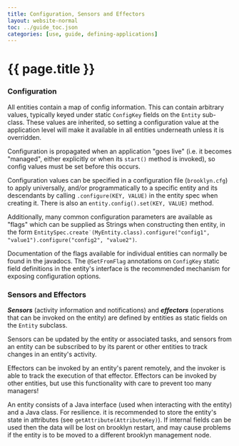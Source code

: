 ```yaml
---
title: Configuration, Sensors and Effectors
layout: website-normal
toc: ../guide_toc.json
categories: [use, guide, defining-applications]
---
```

# {{ page.title }}

### Configuration

All entities contain a map of config information. This can contain arbitrary values, typically keyed under static `ConfigKey` fields on the `Entity` sub-class. These values are inherited, so setting a configuration value at the
application level will make it available in all entities underneath unless it is overridden.

Configuration is propagated when an application "goes live" (i.e. it becomes "managed", either explicitly or when its `start()` method is invoked), so config values must be set before this occurs. 

Configuration values can be specified in a configuration file (`brooklyn.cfg`)
to apply universally, and/or programmatically to a specific entity and its descendants 
by calling `.configure(KEY, VALUE)` in the entity spec when creating it.
There is also an `entity.config().set(KEY, VALUE)` method.

Additionally, many common configuration parameters are available as "flags" which can be supplied as Strings when constructing
then entity, in the form
`EntitySpec.create˙(MyEntity.class).configure("config1", "value1").configure("config2", "value2")`. 

Documentation of the flags available for individual entities can normally be found in the javadocs. 
The `@SetFromFlag` annotations on `ConfigKey` static field definitions
in the entity's interface is the recommended mechanism for exposing configuration options.


### Sensors and Effectors

***Sensors*** (activity information and notifications) and ***effectors*** (operations that can be invoked on the entity) are defined by entities as static fields on the `Entity` subclass.

Sensors can be updated by the entity or associated tasks, and sensors from an entity can be subscribed to by its parent or other entities to track changes in an entity's activity.

Effectors can be invoked by an entity's parent remotely, and the invoker is able to track the execution of that effector. Effectors can be invoked by other entities, but use this functionality with care to prevent too many managers!

An entity consists of a Java interface (used when interacting with the entity) and a Java class. For resilience. it is recommended to store 
the entity's state in attributes (see `getAttribute(AttributeKey)`). If internal fields can be used then the data will be lost on brooklyn
restart, and may cause problems if the entity is to be moved to a different brooklyn management node.

